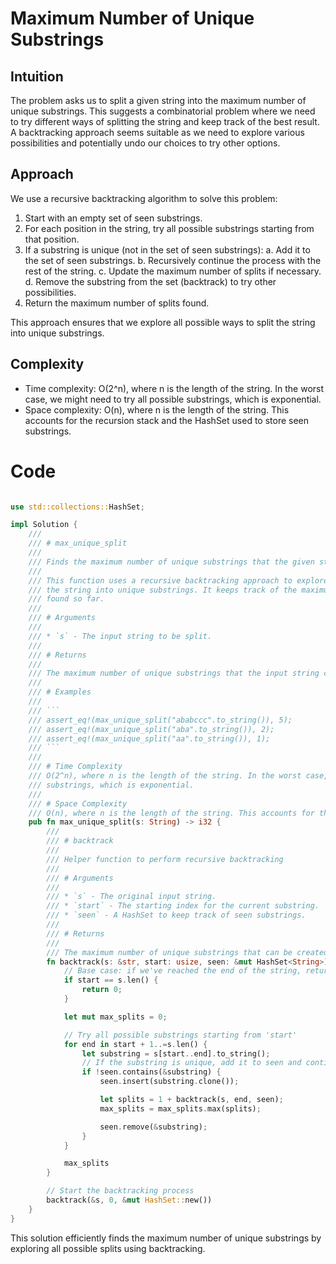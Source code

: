 # Maximum Number of Unique Substrings

## Intuition
The problem asks us to split a given string into the maximum number of unique substrings. This suggests a combinatorial problem where we need to try different ways of splitting the string and keep track of the best result. A backtracking approach seems suitable as we need to explore various possibilities and potentially undo our choices to try other options.

## Approach
We use a recursive backtracking algorithm to solve this problem:

1. Start with an empty set of seen substrings.
2. For each position in the string, try all possible substrings starting from that position.
3. If a substring is unique (not in the set of seen substrings):
   a. Add it to the set of seen substrings.
   b. Recursively continue the process with the rest of the string.
   c. Update the maximum number of splits if necessary.
   d. Remove the substring from the set (backtrack) to try other possibilities.
4. Return the maximum number of splits found.

This approach ensures that we explore all possible ways to split the string into unique substrings.

## Complexity
- Time complexity: O(2^n), where n is the length of the string. In the worst case, we might need to try all possible substrings, which is exponential.
- Space complexity: O(n), where n is the length of the string. This accounts for the recursion stack and the HashSet used to store seen substrings.

# Code
```rust []

use std::collections::HashSet;

impl Solution {
    ///
    /// # max_unique_split
    ///
    /// Finds the maximum number of unique substrings that the given string can be split into.
    ///
    /// This function uses a recursive backtracking approach to explore all possible ways to split
    /// the string into unique substrings. It keeps track of the maximum number of unique substrings
    /// found so far.
    ///
    /// # Arguments
    ///
    /// * `s` - The input string to be split.
    ///
    /// # Returns
    ///
    /// The maximum number of unique substrings that the input string can be split into.
    ///
    /// # Examples
    ///
    /// ```
    /// assert_eq!(max_unique_split("ababccc".to_string()), 5);
    /// assert_eq!(max_unique_split("aba".to_string()), 2);
    /// assert_eq!(max_unique_split("aa".to_string()), 1);
    /// ```
    ///
    /// # Time Complexity
    /// O(2^n), where n is the length of the string. In the worst case, we might need to try all possible
    /// substrings, which is exponential.
    ///
    /// # Space Complexity
    /// O(n), where n is the length of the string. This accounts for the recursion stack and the HashSet
    pub fn max_unique_split(s: String) -> i32 {
        ///
        /// # backtrack
        ///
        /// Helper function to perform recursive backtracking
        ///
        /// # Arguments
        ///
        /// * `s` - The original input string.
        /// * `start` - The starting index for the current substring.
        /// * `seen` - A HashSet to keep track of seen substrings.
        ///
        /// # Returns
        ///
        /// The maximum number of unique substrings that can be created from the remaining part of the string.
        fn backtrack(s: &str, start: usize, seen: &mut HashSet<String>) -> i32 {
            // Base case: if we've reached the end of the string, return 0
            if start == s.len() {
                return 0;
            }

            let mut max_splits = 0;

            // Try all possible substrings starting from 'start'
            for end in start + 1..=s.len() {
                let substring = s[start..end].to_string();
                // If the substring is unique, add it to seen and continue recursively
                if !seen.contains(&substring) {
                    seen.insert(substring.clone());

                    let splits = 1 + backtrack(s, end, seen);
                    max_splits = max_splits.max(splits);

                    seen.remove(&substring);
                }
            }

            max_splits
        }

        // Start the backtracking process
        backtrack(&s, 0, &mut HashSet::new())
    }
}
```

This solution efficiently finds the maximum number of unique substrings by exploring all possible splits using backtracking.
